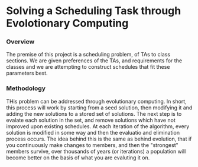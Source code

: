 # Solving a Scheduling Task through Evolotionary Computing

### Overview

The premise of this project is a scheduling problem, of TAs to class sections. We are given preferences of the TAs, and requirements for the classes and we are attempting to construct schedules that fit these parameters best. 

### Methodology

THis problem can be addressed through evolutionary computing. In short, this process will work by starting from a seed solution, then modifying it and adding the new solutions to a stored set of solutions. The next step is to evalate each solution in the set, and remove solutions which have not improved upon existing schedules. At each iteration of the algorithm, every solution is modified in some way and then the evaluatio and elimination process occurs. The idea behind this is the same as behind evolution, that if you continuously make changes to members, and then the "strongest" members survive, over thousands of years (or iterations) a population will become better on the basis of what you are evaluting it on. 

